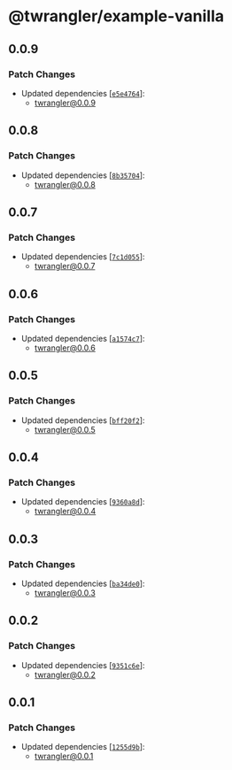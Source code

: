 # @twrangler/example-vanilla

## 0.0.9

### Patch Changes

- Updated dependencies [[`e5e4764`](https://github.com/sor4chi/twrangler/commit/e5e476421bb611c288cc9292c0391585ba562aff)]:
  - twrangler@0.0.9

## 0.0.8

### Patch Changes

- Updated dependencies [[`8b35704`](https://github.com/sor4chi/twrangler/commit/8b357049f33a253d570858bdc39b6e437ee1dc7b)]:
  - twrangler@0.0.8

## 0.0.7

### Patch Changes

- Updated dependencies [[`7c1d055`](https://github.com/sor4chi/twrangler/commit/7c1d05560edca7a82733d07ef74c3f0e303c8fdf)]:
  - twrangler@0.0.7

## 0.0.6

### Patch Changes

- Updated dependencies [[`a1574c7`](https://github.com/sor4chi/twrangler/commit/a1574c75a2b6863e004c637d38645fcfeb2b97de)]:
  - twrangler@0.0.6

## 0.0.5

### Patch Changes

- Updated dependencies [[`bff20f2`](https://github.com/sor4chi/twrangler/commit/bff20f294272cad04b8078f50e14390a3e25dca6)]:
  - twrangler@0.0.5

## 0.0.4

### Patch Changes

- Updated dependencies [[`9360a8d`](https://github.com/sor4chi/twrangler/commit/9360a8d0f07e0293a4526042427ee413160caaf7)]:
  - twrangler@0.0.4

## 0.0.3

### Patch Changes

- Updated dependencies [[`ba34de0`](https://github.com/sor4chi/twrangler/commit/ba34de0dff706a7d1a64420e43dc0b8406505ae1)]:
  - twrangler@0.0.3

## 0.0.2

### Patch Changes

- Updated dependencies [[`9351c6e`](https://github.com/sor4chi/twrangler/commit/9351c6ef7200d75793c2ba9a6b7f87649e9debc3)]:
  - twrangler@0.0.2

## 0.0.1

### Patch Changes

- Updated dependencies [[`1255d9b`](https://github.com/sor4chi/twrangler/commit/1255d9b7d22d76734c5bdc1572f094a08d7ca18f)]:
  - twrangler@0.0.1
